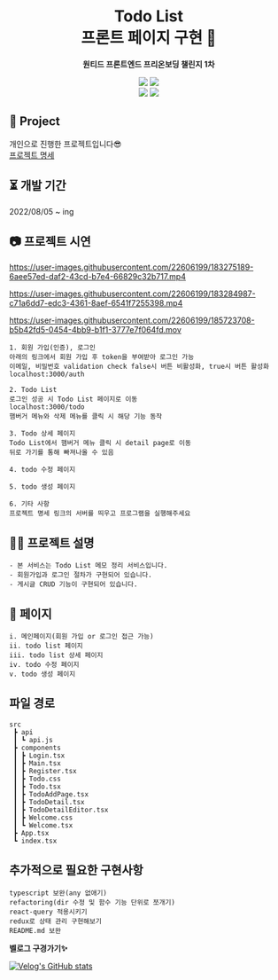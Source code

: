 <div align="center">

# Todo List <br/> 프론트 페이지 구현 📓

<b> 원티드 프론트엔드 프리온보딩 챌린지 1차 </b>

<p>
  <img src="https://img.shields.io/badge/React-^18.2.0-61DAFB?style=flat&logo=React&logoColor=white"/> <img src="https://img.shields.io/badge/typescript-^4.7.4-3178c6?style=flat&logo=typescript&logoColor=white"/><br/>
  <img src="https://img.shields.io/badge/Javscript-F7DF1E?style=flat&logo=Javascript&logoColor=white"/>
  <img src="https://img.shields.io/badge/CSS-DD3A0A?style=flat&logo=CSS3&logoColor=white"/>
  
</p>

</div>

## 📒 Project

개인으로 진행한 프로젝트입니다😎 <br/>
[프로젝트 명세](https://github.com/syoungee/wanted-pre-onboarding-challenge-fe-1-api)

## ⏳ 개발 기간

2022/08/05 ~ ing
<br/>

## 📷 프로젝트 시연

https://user-images.githubusercontent.com/22606199/183275189-6aee57ed-daf2-43cd-b7e4-66829c32b717.mp4

https://user-images.githubusercontent.com/22606199/183284987-c71a6dd7-edc3-4361-8aef-6541f7255398.mp4

https://user-images.githubusercontent.com/22606199/185723708-b5b42fd5-0454-4bb9-b1f1-3777e7f064fd.mov


```
1. 회원 가입(인증), 로그인
아래의 링크에서 회원 가입 후 token을 부여받아 로그인 가능
이메일, 비밀번호 validation check false시 버튼 비활성화, true시 버튼 활성화
localhost:3000/auth

2. Todo List
로그인 성공 시 Todo List 페이지로 이동
localhost:3000/todo
햄버거 메뉴와 삭제 메뉴를 클릭 시 해당 기능 동작

3. Todo 상세 페이지
Todo List에서 햄버거 메뉴 클릭 시 detail page로 이동
뒤로 가기를 통해 빠져나올 수 있음

4. todo 수정 페이지

5. todo 생성 페이지

6. 기타 사항
프로젝트 명세 링크의 서버를 띄우고 프로그램을 실행해주세요
```

## ✍🏻 프로젝트 설명

```
- 본 서비스는 Todo List 메모 정리 서비스입니다.
- 회원가입과 로그인 절차가 구현되어 있습니다.
- 게시글 CRUD 기능이 구현되어 있습니다.
```

## 📔 페이지

```
i. 메인페이지(회원 가입 or 로그인 접근 가능)
ii. todo list 페이지
iii. todo list 상세 페이지
iv. todo 수정 페이지
v. todo 생성 페이지
```

## 파일 경로

```
src
 ┣ api
 ┃ ┗ api.js
 ┣ components
 ┃ ┣ Login.tsx
 ┃ ┣ Main.tsx
 ┃ ┣ Register.tsx
 ┃ ┣ Todo.css
 ┃ ┣ Todo.tsx
 ┃ ┣ TodoAddPage.tsx
 ┃ ┣ TodoDetail.tsx
 ┃ ┣ TodoDetailEditor.tsx
 ┃ ┣ Welcome.css
 ┃ ┗ Welcome.tsx
 ┣ App.tsx
 ┗ index.tsx
```

## 추가적으로 필요한 구현사항

```
typescript 보완(any 없애기)
refactoring(dir 수정 및 함수 기능 단위로 쪼개기)
react-query 적용시키기
redux로 상태 관리 구현해보기
README.md 보완
```

<b>벨로그 구경가기✨</b><br/>

[![Velog's GitHub stats](https://velog-readme-stats.vercel.app/api?name=syoungee&color=dark)](https://velog.io/@syoungee)


